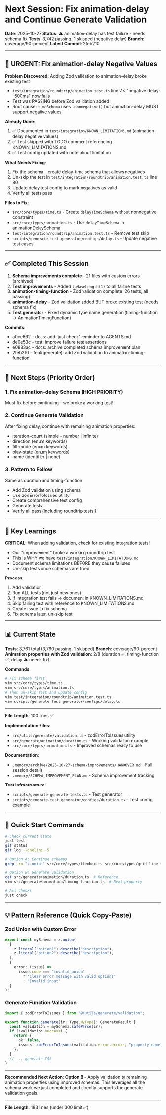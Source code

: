 # Next Session: Fix animation-delay and Continue Generate Validation

**Date**: 2025-10-27
**Status**: ⚠️ animation-delay has test failure - needs schema fix
**Tests**: 3,742 passing, 1 skipped (negative delay)
**Branch**: coverage/90-percent
**Latest Commit**: 2feb210

---

## 🚨 URGENT: Fix animation-delay Negative Values

**Problem Discovered**: Adding Zod validation to animation-delay broke existing test
- `test/integration/roundtrip/animation.test.ts` line 77: "negative delay: -500ms" now fails
- Test was PASSING before Zod validation added
- Root cause: `timeSchema` uses `.nonnegative()` but animation-delay MUST support negative values

**Already Done**:
1. ✅ Documented in `test/integration/KNOWN_LIMITATIONS.md` (animation-delay negative values)
2. ✅ Test skipped with TODO comment referencing KNOWN_LIMITATIONS.md
3. ✅ Test config updated with note about limitation

**What Needs Fixing**:
1. Fix the schema - create delay-time schema that allows negatives
2. Un-skip the test in `test/integration/roundtrip/animation.test.ts` line 80
3. Update delay test config to mark negatives as valid
4. Verify all tests pass

**Files to Fix**:
- `src/core/types/time.ts` - Create `delayTimeSchema` without nonnegative constraint
- `src/core/types/animation.ts` - Use `delayTimeSchema` in animationDelaySchema
- `test/integration/roundtrip/animation.test.ts` - Remove test.skip
- `scripts/generate-test-generator/configs/delay.ts` - Update negative test cases

---

## ✅ Completed This Session

1. **Schema improvements complete** - 21 files with custom errors (archived)
2. **Test improvements** - Added `toHaveLength(1)` to all failure tests
3. **animation-timing-function** - Zod validation complete (26 tests, all passing)
4. **animation-delay** - Zod validation added BUT broke existing test (needs schema fix)
5. **Test generator** - Fixed dynamic type name generation (timing-function → AnimationTimingFunction)

**Commits**:
- a0ce662 - docs: add 'just check' reminder to AGENTS.md
- de0e53c - test: improve failure test assertions
- e0883ac - docs: archive completed schema improvement plan
- 2feb210 - feat(generate): add Zod validation to animation-timing-function

---

## 🎯 Next Steps (Priority Order)

### 1. Fix animation-delay Schema (HIGH PRIORITY)
Must fix before continuing - we broke a working test!

### 2. Continue Generate Validation
After fixing delay, continue with remaining animation properties:
- iteration-count (simple - number | infinite)
- direction (enum keywords)
- fill-mode (enum keywords)
- play-state (enum keywords)
- name (identifier | none)

### 3. Pattern to Follow
Same as duration and timing-function:
- Add Zod validation using schema
- Use zodErrorToIssues utility
- Create comprehensive test config
- Generate tests
- Verify all pass (including roundtrip tests!)

---

## 📝 Key Learnings

**CRITICAL**: When adding validation, check for existing integration tests!
- Our "improvement" broke a working roundtrip test
- This is WHY we have `test/integration/KNOWN_LIMITATIONS.md`
- Document schema limitations BEFORE they cause failures
- Un-skip tests once schemas are fixed

**Process**:
1. Add validation
2. Run ALL tests (not just new ones)
3. If integration test fails → document in KNOWN_LIMITATIONS.md
4. Skip failing test with reference to KNOWN_LIMITATIONS.md
5. Create issue to fix schema
6. Fix schema later, un-skip test

---

## 📊 Current State

**Tests**: 3,761 total (3,760 passing, 1 skipped)
**Branch**: coverage/90-percent
**Animation properties with Zod validation**: 2/8 (duration ✅, timing-function ✅, delay ⚠️ needs fix)

**Commands**:

```bash
# Fix schema first
vim src/core/types/time.ts
vim src/core/types/animation.ts
# Then un-skip test and update config
vim test/integration/roundtrip/animation.test.ts
vim scripts/generate-test-generator/configs/delay.ts
```

---

**File Length**: 100 lines ✅

**Implementation Files**:
- `src/utils/generate/validation.ts` - zodErrorToIssues utility
- `src/generate/animation/duration.ts` - Working validation example
- `src/core/types/animation.ts` - Improved schemas ready to use

**Documentation**:
- `.memory/archive/2025-10-27-schema-improvements/HANDOVER.md` - Full session details
- `.memory/SCHEMA_IMPROVEMENT_PLAN.md` - Schema improvement tracking

**Test Infrastructure**:
- `scripts/generate-generate-tests.ts` - Test generator
- `scripts/generate-test-generator/configs/duration.ts` - Test config example

---

## 🚀 Quick Start Commands

```bash
# Check current state
just test
git status
git log --oneline -5

# Option A: Continue schemas
grep -rn "z.union" src/core/types/flexbox.ts src/core/types/grid-line.ts

# Option B: Generate validation
cat src/generate/animation/duration.ts  # Reference
vim src/generate/animation/timing-function.ts  # Next property

# All checks
just check
```

---

## 💡 Pattern Reference (Quick Copy-Paste)

### Zod Union with Custom Error

```typescript
export const mySchema = z.union(
  [
    z.literal("option1").describe("description"),
    z.literal("option2").describe("description"),
  ],
  {
    error: (issue) =>
      issue.code === "invalid_union"
        ? 'Clear error message with valid options'
        : "Invalid input"
  }
);
```

### Generate Function Validation

```typescript
import { zodErrorToIssues } from "@/utils/generate/validation";

export function generate(ir: Type.MyType): GenerateResult {
  const validation = mySchema.safeParse(ir);
  if (!validation.success) {
    return {
      ok: false,
      issues: zodErrorToIssues(validation.error.errors, "property-name")
    };
  }
  // ... generate CSS
}
```

---

**Recommended Next Action**: **Option B** - Apply validation to remaining animation properties using improved schemas. This leverages all the schema work we just completed and directly supports the generate validation goals.

---

**File Length**: 183 lines (under 300 limit ✅)
